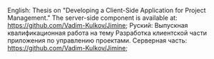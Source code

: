 English:
Thesis on "Developing a Client-Side Application for Project Management." The server-side component is available at: https://github.com/Vadim-Kulkov/Jimine;
Руский:
Выпускная квалификационная работа на тему Разработка клиентской части приложения по управлению проектами. Серверная часть: https://github.com/Vadim-Kulkov/Jimine;